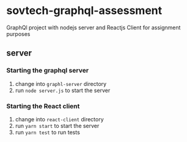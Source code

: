 # sovtech-graphql-assessment
GraphQl project with nodejs server and Reactjs Client for assignment purposes 

## server

### Starting the graphql server 
1. change into `graphl-server` directory
2. run `node server.js` to start the server

### Starting the React client 
1. change into `react-client` directory
2. run `yarn start` to start the server
3. run `yarn test` to run tests

